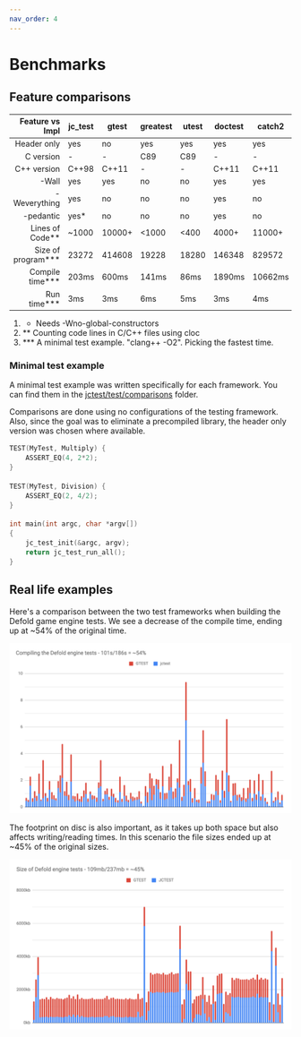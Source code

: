 ```yaml
---
nav_order: 4
---
```


# Benchmarks

## Feature comparisons

| Feature vs Impl        | jc_test |  gtest  | greatest |  utest  | doctest |  catch2 |
|-----------------------:|---------|---------|----------|---------|---------|---------|
| Header only            |   yes   |    no   |    yes   |   yes   |   yes   |   yes   |
| C version              |    -    |    -    |    C89   |   C89   |    -    |    -    |
| C++ version            |  C++98  |  C++11  |     -    |    -    |  C++11  |  C++11  |
| -Wall                  |   yes   |   yes   |    no    |   no    |   yes   |   yes   |
| -Weverything           |   yes   |    no   |    no    |   no    |   yes   |    no   |
| -pedantic              |   yes*  |    no   |    no    |   no    |   yes   |    no   |
| Lines of Code**        |  ~1000  |  10000+ |   <1000  |  <400   |  4000+  |  11000+ |
| Size of program***     |  23272  |  414608 |   19228  |  18280  |  146348 |  829572 |
| Compile time***        |  203ms  |  600ms  |   141ms  |   86ms  |  1890ms | 10662ms |
| Run time***            |    3ms  |    3ms  |    6ms   |    5ms  |    3ms  |   4ms   |


1. * Needs -Wno-global-constructors
1. ** Counting code lines in C/C++ files using cloc
1. *** A minimal test example. "clang++ -O2". Picking the fastest time.

### Minimal test example

A minimal test example was written specifically for each framework.
You can find them in the [jctest/test/comparisons](https://github.com/JCash/jctest/tree/master/test/comparisons) folder.

Comparisons are done using no configurations of the testing framework.
Also, since the goal was to eliminate a precompiled library, the header only version was chosen where available.

```cpp
TEST(MyTest, Multiply) {
    ASSERT_EQ(4, 2*2);
}

TEST(MyTest, Division) {
    ASSERT_EQ(2, 4/2);
}

int main(int argc, char *argv[])
{
    jc_test_init(&argc, argv);
    return jc_test_run_all();
}
```

## Real life examples

Here's a comparison between the two test frameworks when building the Defold game engine tests.
We see a decrease of the compile time, ending up at ~54% of the original time.

![benchmark_enginetests.png](./examples/benchmark_enginetests.png)

The footprint on disc is also important, as it takes up both space but also affects writing/reading times.
In this scenario the file sizes ended up at ~45% of the original sizes.

![benchmark_enginetests.png](./examples/benchmark_enginetestsizes.png)

